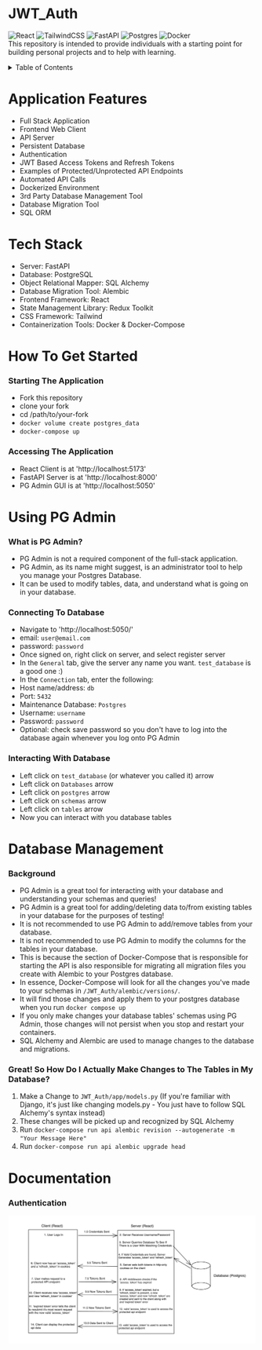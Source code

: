 # JWT_Auth
![React](https://img.shields.io/badge/react-%2320232a.svg?style=for-the-badge&logo=react&logoColor=%2361DAFB)
![TailwindCSS](https://img.shields.io/badge/tailwindcss-%2338B2AC.svg?style=for-the-badge&logo=tailwind-css&logoColor=white)
![FastAPI](https://img.shields.io/badge/FastAPI-005571?style=for-the-badge&logo=fastapi)
![Postgres](https://img.shields.io/badge/postgres-%23316192.svg?style=for-the-badge&logo=postgresql&logoColor=white)
![Docker](https://img.shields.io/badge/docker-%230db7ed.svg?style=for-the-badge&logo=docker&logoColor=white)
<br>
This repository is intended to provide individuals with a starting point for building personal projects and to help with learning. 

<!-- TABLE OF CONTENTS -->
<details>
  <summary>Table of Contents</summary>
  <ol>
    <li>
      <a href="#application-features">Application Features</a>
    </li>
    <li>
      <a href="#tech-stack">Tech Stack</a>
    </li>
    <li><a href="#how-to-get-started">How To Get Started</a></li>
    <li><a href="#using-pg-admin">Using PG Admin</a></li>
    <li><a href="#database-management">Database Management</a></li>
  </ol>
</details>

# Application Features
- Full Stack Application
- Frontend Web Client
- API Server
- Persistent Database
- Authentication
- JWT Based Access Tokens and Refresh Tokens
- Examples of Protected/Unprotected API Endpoints
- Automated API Calls
- Dockerized Environment
- 3rd Party Database Management Tool
- Database Migration Tool
- SQL ORM

# Tech Stack
- Server: FastAPI 
- Database: PostgreSQL 
- Object Relational Mapper: SQL Alchemy
- Database Migration Tool: Alembic
- Frontend Framework: React
- State Management Library: Redux Toolkit
- CSS Framework: Tailwind
- Containerization Tools: Docker & Docker-Compose

# How To Get Started
### Starting The Application
- Fork this repository
- clone your fork
- cd /path/to/your-fork
- `docker volume create postgres_data`
- `docker-compose up`

### Accessing The Application
- React Client is at 'http://localhost:5173'
- FastAPI Server is at 'http://localhost:8000'
- PG Admin GUI is at 'http://localhost:5050'

# Using PG Admin

### What is PG Admin?
- PG Admin is not a required component of the full-stack application.
- PG Admin, as its name might suggest, is an administrator tool to help you manage your Postgres Database.
- It can be used to modify tables, data, and understand what is going on in your database.

### Connecting To Database
- Navigate to 'http://localhost:5050/'
- email: `user@email.com`
- password: `password`
- Once signed on, right click on server, and select register server
- In the `General` tab, give the server any name you want. `test_database` is a good one :)
- In the `Connection` tab, enter the following:
- Host name/address: `db`
- Port: `5432`
- Maintenance Database: `Postgres`
- Username: `username`
- Password: `password`
- Optional: check save password so you don't have to log into the database again whenever you log onto PG Admin

### Interacting With Database
- Left click on `test_database` (or whatever you called it) arrow
- Left click on `Databases` arrow
- Left click on `postgres` arrow
- Left click on `schemas` arrow
- Left click on `tables` arrow
- Now you can interact with you database tables

# Database Management
### Background
- PG Admin is a great tool for interacting with your database and understanding your schemas and queries!
- PG Admin is a great tool for adding/deleting data to/from existing tables in your database for the purposes of testing!
- It is not recommended to use PG Admin to add/remove tables from your database.
- It is not recommended to use PG Admin to modify the columns for the tables in your database.
- This is because the section of Docker-Compose that is responsible for starting the API is also responsible for migrating all migration files you create with Alembic to your Postgres database.
- In essence, Docker-Compose will look for all the changes you've made to your schemas in `/JWT_Auth/alembic/versions/`.
- It will find those changes and apply them to your postgres database when you run `docker compose up`
- If you only make changes your database tables' schemas using PG Admin, those changes will not persist when you stop and restart your containers.
- SQL Alchemy and Alembic are used to manage changes to the database and migrations.
### Great! So How Do I Actually Make Changes to The Tables in My Database?
  1. Make a Change to `JWT_Auth/app/models.py` (If you're familiar with Django, it's just like changing models.py - You just have to follow SQL Alchemy's syntax instead)
  2. These changes will be picked up and recognized by SQL Alchemy
  3. Run `docker-compose run api alembic revision --autogenerate -m "Your Message Here"`
  4. Run `docker-compose run api alembic upgrade head`

# Documentation
### Authentication
![Diagram Of Authentication Flow](./resources/auth-diagram.png)
